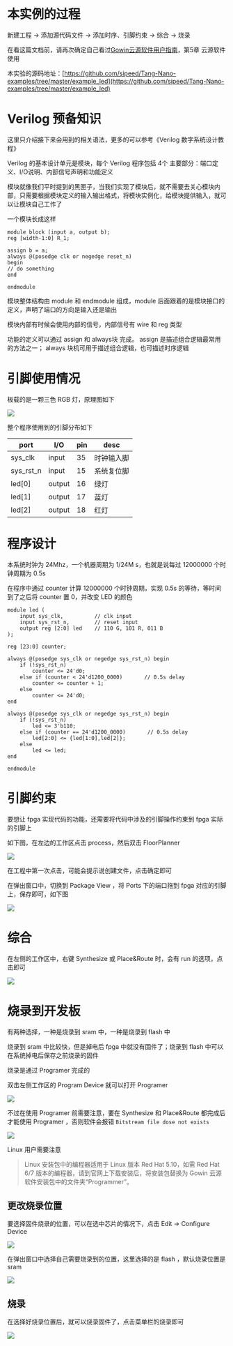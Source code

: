 # 本实例的过程

新建工程 -> 添加源代码文件 -> 添加时序、引脚约束 -> 综合 -> 烧录

在看这篇文档前，请再次确定自己看过[Gowin云源软件用户指南](http://cdn.gowinsemi.com.cn/SUG100-1.8_Gowin%E4%BA%91%E6%BA%90%E8%BD%AF%E4%BB%B6%E7%94%A8%E6%88%B7%E6%8C%87%E5%8D%97.pdf)，第5章 云源软件使用

本实验的源码地址：[https://github.com/sipeed/Tang-Nano-examples/tree/master/example_led](https://github.com/sipeed/Tang-Nano-examples/tree/master/example_led)

# Verilog 预备知识

这里只介绍接下来会用到的相关语法，更多的可以参考《Verilog 数字系统设计教程》

Verilog 的基本设计单元是模块，每个 Verilog 程序包括 4个 主要部分：端口定义、I/O说明、内部信号声明和功能定义

模块就像我们平时提到的黑匣子，当我们实现了模块后，就不需要去关心模块内部，只需要根据模块定义的输入输出格式，将模块实例化，给模块提供输入，就可以让模块自己工作了

一个模块长成这样

```
module block (input a, output b);
reg [width-1:0] R_1;

assign b = a;
always @(posedge clk or negedge reset_n)
begin
// do something
end

endmodule
```

模块整体结构由 module 和 endmodule 组成，module 后面跟着的是模块接口的定义，声明了端口的方向是输入还是输出

模块内部有时候会使用内部的信号，内部信号有 wire 和 reg 类型

功能的定义可以通过 assign 和 always块 完成。 assign 是描述组合逻辑最常用的方法之一； always 块机可用于描述组合逻辑，也可描述时序逻辑

# 引脚使用情况

板载的是一颗三色 RGB 灯，原理图如下

![](../../assets/examples/led_pjt_1.png)

整个程序使用到的引脚分布如下

| port      | I/O    | pin | desc       |
| --------- | ------ | --- | ---------- |
| sys_clk   | input  | 35  | 时钟输入脚 |
| sys_rst_n | input  | 15  | 系统复位脚 |
| led[0]    | output | 16  | 绿灯       |
| led[1]    | output | 17  | 蓝灯       |
| led[2]    | output | 18  | 红灯       |

# 程序设计

本系统时钟为 24Mhz，一个机器周期为 1/24M s，也就是说每过 12000000 个时钟周期为 0.5s

在程序中通过 counter 计算 12000000 个时钟周期，实现 0.5s 的等待，等时间到了之后将 counter 置 0，并改变 LED 的颜色

```
module led (
    input sys_clk,          // clk input
    input sys_rst_n,        // reset input
    output reg [2:0] led    // 110 G, 101 R, 011 B
);

reg [23:0] counter;

always @(posedge sys_clk or negedge sys_rst_n) begin
    if (!sys_rst_n)
        counter <= 24'd0;
    else if (counter < 24'd1200_0000)       // 0.5s delay
        counter <= counter + 1;
    else
        counter <= 24'd0;
end

always @(posedge sys_clk or negedge sys_rst_n) begin
    if (!sys_rst_n)
        led <= 3'b110;
    else if (counter == 24'd1200_0000)       // 0.5s delay
        led[2:0] <= {led[1:0],led[2]};
    else
        led <= led;
end

endmodule
```

# 引脚约束

要想让 fpga 实现代码的功能，还需要将代码中涉及的引脚操作约束到 fpga 实际的引脚上

如下图，在左边的工作区点击 process，然后双击 FloorPlanner

![](../../assets/examples/led_pjt_2.png)

在工程中第一次点击，可能会提示说创建文件，点击确定即可

在弹出窗口中，切换到 Package View ，将 Ports 下的端口拖到 fpga 对应的引脚上，保存即可，如下图

![](../../assets/examples/led_pjt_3.png)

# 综合

在左侧的工作区中，右键 Synthesize 或 Place&Route 时，会有 run 的选项，点击即可

![](../../assets/examples/led_pjt_4.png)

# 烧录到开发板

有两种选择，一种是烧录到 sram 中，一种是烧录到 flash 中

烧录到 sram 中比较快，但是掉电后 fpga 中就没有固件了；烧录到 flash 中可以在系统掉电后保存之前烧录的固件

烧录是通过 Programer 完成的

双击左侧工作区的 Program Device 就可以打开 Programer

![](../../assets/examples/led_pjt_5.png)

不过在使用 Programer 前需要注意，要在 Synthesize 和 Place&Route 都完成后才能使用 Programer ，否则软件会报错 `Bitstream file dose not exists`

![](../../assets/examples/led_pjt_6.png)

Linux 用户需要注意

> Linux 安装包中的编程器适用于 Linux 版本 Red Hat 5.10，如需 Red Hat 6/7 版本的编程器，请到官网上下载安装后，将安装包替换为 Gowin 云源软件安装包中的文件夹“Programmer”。

## 更改烧录位置

要选择固件烧录的位置，可以在选中芯片的情况下，点击 Edit -> Configure Device

![](../../assets/examples/led_pjt_7.png)

在弹出窗口中选择自己需要烧录到的位置，这里选择的是 flash ，默认烧录位置是 sram

![](../../assets/examples/led_pjt_8.png)

## 烧录

在选择好烧录位置后，就可以烧录固件了，点击菜单栏的烧录即可

![](../../assets/examples/led_pjt_9.png)


